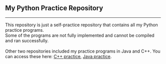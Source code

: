 ## My Python Practice Repository
<hr>
This repository is just a self-practice repository that contains all my Python practice programs. <br>
Some of the programs are not fully implemented and cannot be compiled and ran successfully. <br><br>
Other two repositories included my practice programs in Java and C++. You can access these here: <a href="https://github.com/Perry2004/CPP_Prac/tree/main">C++ practice</a>, <a href="https://github.com/Perry2004/JavaPrac">Java practice</a>.